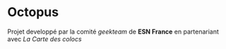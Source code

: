 # Octopus
Projet developpé par la comité *geekteam* de **ESN France** en partenariant avec *La Carte des colocs*
